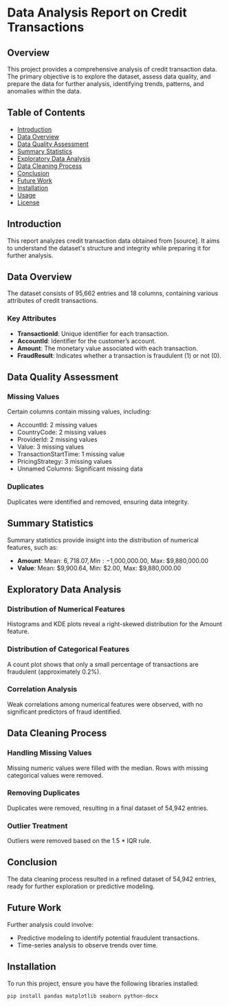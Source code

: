 # Data Analysis Report on Credit Transactions

## Overview
This project provides a comprehensive analysis of credit transaction data. The primary objective is to explore the dataset, assess data quality, and prepare the data for further analysis, identifying trends, patterns, and anomalies within the data.

## Table of Contents
- [Introduction](#introduction)
- [Data Overview](#data-overview)
- [Data Quality Assessment](#data-quality-assessment)
- [Summary Statistics](#summary-statistics)
- [Exploratory Data Analysis](#exploratory-data-analysis)
- [Data Cleaning Process](#data-cleaning-process)
- [Conclusion](#conclusion)
- [Future Work](#future-work)
- [Installation](#installation)
- [Usage](#usage)
- [License](#license)

## Introduction
This report analyzes credit transaction data obtained from [source]. It aims to understand the dataset's structure and integrity while preparing it for further analysis.

## Data Overview
The dataset consists of 95,662 entries and 18 columns, containing various attributes of credit transactions.

### Key Attributes
- **TransactionId**: Unique identifier for each transaction.
- **AccountId**: Identifier for the customer’s account.
- **Amount**: The monetary value associated with each transaction.
- **FraudResult**: Indicates whether a transaction is fraudulent (1) or not (0).

## Data Quality Assessment
### Missing Values
Certain columns contain missing values, including:
- AccountId: 2 missing values
- CountryCode: 2 missing values
- ProviderId: 2 missing values
- Value: 3 missing values
- TransactionStartTime: 1 missing value
- PricingStrategy: 3 missing values
- Unnamed Columns: Significant missing data

### Duplicates
Duplicates were identified and removed, ensuring data integrity.

## Summary Statistics
Summary statistics provide insight into the distribution of numerical features, such as:
- **Amount**: Mean: $6,718.07, Min: -$1,000,000.00, Max: $9,880,000.00
- **Value**: Mean: $9,900.64, Min: $2.00, Max: $9,880,000.00

## Exploratory Data Analysis
### Distribution of Numerical Features
Histograms and KDE plots reveal a right-skewed distribution for the Amount feature.

### Distribution of Categorical Features
A count plot shows that only a small percentage of transactions are fraudulent (approximately 0.2%).

### Correlation Analysis
Weak correlations among numerical features were observed, with no significant predictors of fraud identified.

## Data Cleaning Process
### Handling Missing Values
Missing numeric values were filled with the median. Rows with missing categorical values were removed.

### Removing Duplicates
Duplicates were removed, resulting in a final dataset of 54,942 entries.

### Outlier Treatment
Outliers were removed based on the 1.5 * IQR rule.

## Conclusion
The data cleaning process resulted in a refined dataset of 54,942 entries, ready for further exploration or predictive modeling.

## Future Work
Further analysis could involve:
- Predictive modeling to identify potential fraudulent transactions.
- Time-series analysis to observe trends over time.

## Installation
To run this project, ensure you have the following libraries installed:
```bash
pip install pandas matplotlib seaborn python-docx

